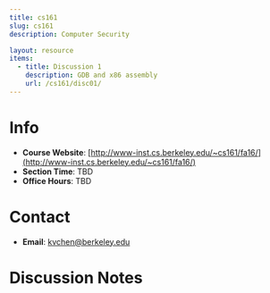```yaml
---
title: cs161
slug: cs161
description: Computer Security

layout: resource
items:
  - title: Discussion 1
    description: GDB and x86 assembly
    url: /cs161/disc01/
---
```


# Info

* **Course Website**: [http://www-inst.cs.berkeley.edu/~cs161/fa16/](http://www-inst.cs.berkeley.edu/~cs161/fa16/)
* **Section Time**: TBD
* **Office Hours**: TBD


# Contact

* **Email**: [kvchen@berkeley.edu](mailto:kvchen@berkeley.edu)


# Discussion Notes
